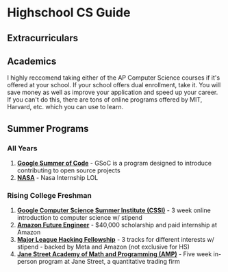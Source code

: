 # Highschool CS Guide
## Extracurriculars

## Academics
I highly reccomend taking either of the AP Computer Science courses if it's offered at your school. If your school offers dual enrollment, take it. You will save money as well as improve your application and speed up your career. If you can't do this, there are tons of online programs offered by MIT, Harvard, etc. which you can use to learn. 
## Summer Programs
### All Years
1. [**Google Summer of Code**](https://summerofcode.withgoogle.com/) - GSoC is a program designed to introduce contributing to open source projects
2. [**NASA**](https://intern.nasa.gov/) - Nasa Internship LOL
### Rising College Freshman
1. [**Google Computer Science Summer Institute (CSSI)**](https://buildyourfuture.withgoogle.com/programs/computer-science-summer-institute/) - 3 week online introduction to computer science w/ stipend <br>
2. [**Amazon Future Engineer**](https://www.amazonfutureengineer.com/) - $40,000 scholarship and paid internship at Amazon <br>
3. [**Major League Hacking Fellowship**](https://fellowship.mlh.io/) - 3 tracks for different interests w/ stipend - backed by Meta and Amazon (not exclusive for HS)<br>
4. [**Jane Street Academy of Math and Programming (AMP)**](https://www.janestreet.com/join-jane-street/our-programs/) - Five week in-person program at Jane Street, a quantitative trading firm
